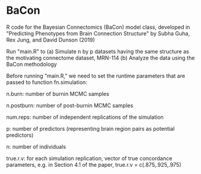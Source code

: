 # BaCon

R code for the Bayesian Connectomics (BaCon) model class, 
developed in "Predicting Phenotypes from Brain Connection Structure"
by Subha Guha, Rex Jung, and David Dunson (2019)

Run "main.R" to 
  (a) Simulate n by p datasets having the same structure as the motivating connectome dataset, MRN-114
  (b) Analyze the data using the BaCon methodology 
  
Before running "main.R," we need to set the runtime parameters that are passed to function fn.simulation:

  n.burn:     number of burnin MCMC samples
  
  n.postburn: number of post-burnin MCMC samples
  
  num.reps:   number of independent replications of the simulation 
  
  p:          number of predictors (representing brain region pairs as potential predictors)
  
  n:          number of individuals
  
  true.r.v:   for each simulation replication, vector of true concordance parameters, 
              e.g. in Section 4.1 of the paper, true.r.v = c(.875,.925,.975)
  
